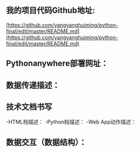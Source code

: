 
## 我的项目代码Github地址:
[https://github.com/yangyanghuiming/python-final/edit/master/README.md](https://github.com/yangyanghuiming/python-final/edit/master/README.md)

## Pythonanywhere部署网址：


## 数据传递描述：


## 技术文档书写


-HTML档描述：
-Python档描述：
-Web App动作描述：


## 数据交互（数据结构）：
